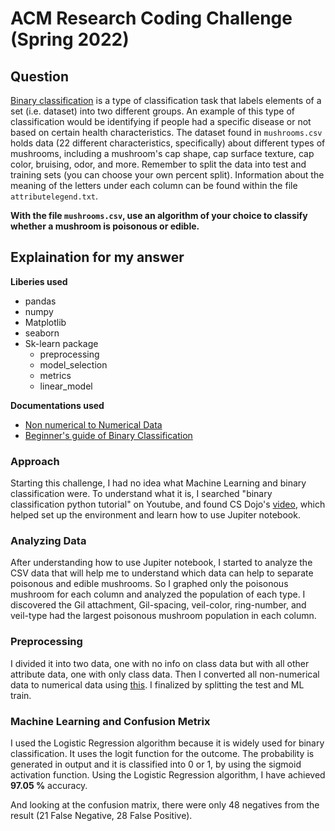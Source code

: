 # ACM Research Coding Challenge (Spring 2022)

## [](https://github.com/ACM-Research/-DRAFT-Coding-Challenge-S22#question-one)Question

[Binary classification](https://en.wikipedia.org/wiki/Binary_classification) is a type of classification task that labels elements of a set (i.e. dataset) into two different groups. An example of this type of classification would be identifying if people had a specific disease or not based on certain health characteristics. The dataset found in `mushrooms.csv` holds data (22 different characteristics, specifically) about different types of mushrooms, including a mushroom's cap shape, cap surface texture, cap color, bruising, odor, and more. Remember to split the data into test and training sets (you can choose your own percent split). Information about the meaning of the letters under each column can be found within the file `attributelegend.txt`.

**With the file `mushrooms.csv`, use an algorithm of your choice to classify whether a mushroom is poisonous or edible.**

## Explaination for my answer
**Liberies used**
- pandas
- numpy
- Matplotlib
- seaborn
- Sk-learn package
  - preprocessing
  - model_selection
  - metrics
  - linear_model
 
**Documentations used**
- [Non numerical to Numerical Data](https://pythonprogramming.net/working-with-non-numerical-data-machine-learning-tutorial/)
- [Beginner's guide of Binary Classification](https://www.analyticsvidhya.com/blog/2021/08/a-beginners-guide-to-machine-learning-binary-classification-of-legendary-pokemon-using-multiple-ml-algorithms/)

### Approach
Starting this challenge, I had no idea what Machine Learning and binary classification were. To understand what it is, I searched "binary classification python tutorial" on Youtube, and found CS Dojo's  [video](https://www.youtube.com/watch?v=a9UrKTVEeZA), which helped set up the environment and learn how to use Jupiter notebook.

### Analyzing Data
After understanding how to use Jupiter notebook, I started to analyze the CSV data that will help me to understand which data can help to separate poisonous and edible mushrooms. So I graphed only the poisonous mushroom for each column and analyzed the population of each type. I discovered the Gil attachment, Gil-spacing, veil-color, ring-number, and veil-type had the largest poisonous mushroom population in each column.

### Preprocessing
I divided it into two data, one with no info on class data but with all other attribute data, one with only class data. Then I converted all non-numerical data to numerical data using [this](https://pythonprogramming.net/working-with-non-numerical-data-machine-learning-tutorial/). I finalized by splitting the test and ML train.

### Machine Learning and Confusion Metrix
I used the Logistic Regression algorithm because it is widely used for binary classification. It uses the logit function for the outcome. The probability is generated in output and it is classified into 0 or 1, by using the sigmoid activation function. Using the Logistic Regression algorithm, I have achieved **97.05 %** accuracy.

And looking at the confusion matrix, there were only 48 negatives from the result (21 False Negative, 28 False Positive).
